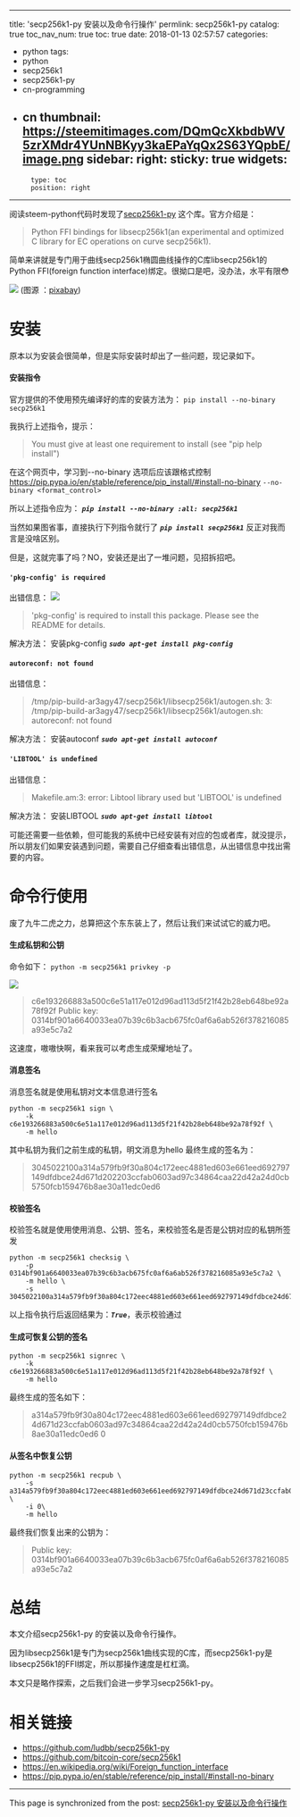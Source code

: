 
---
title: 'secp256k1-py 安装以及命令行操作'
permlink: secp256k1-py
catalog: true
toc_nav_num: true
toc: true
date: 2018-01-13 02:57:57
categories:
- python
tags:
- python
- secp256k1
- secp256k1-py
- cn-programming
- cn
thumbnail: https://steemitimages.com/DQmQcXkbdbWV5zrXMdr4YUnNBKyy3kaEPaYqQx2S63YQpbE/image.png
sidebar:
    right:
        sticky: true
widgets:
    -
        type: toc
        position: right
---


阅读steem-python代码时发现了[secp256k1-py](https://github.com/ludbb/secp256k1-py) 这个库。官方介绍是：
>Python FFI bindings for libsecp256k1(an experimental and optimized C library for EC operations on curve secp256k1).

简单来讲就是专门用于曲线secp256k1椭圆曲线操作的C库libsecp256k1的Python FFI(foreign function interface)绑定。很拗口是吧，没办法，水平有限😳

![](https://steemitimages.com/DQmQcXkbdbWV5zrXMdr4YUnNBKyy3kaEPaYqQx2S63YQpbE/image.png)
(图源 ：[pixabay](https://pixabay.com))


# 安装

原本以为安装会很简单，但是实际安装时却出了一些问题，现记录如下。

#### 安装指令

官方提供的不使用预先编译好的库的安装方法为：
`pip install --no-binary secp256k1`

我执行上述指令，提示：
>You must give at least one requirement to install (see "pip help install")

在这个网页中，学习到--no-binary 选项后应该跟格式控制
https://pip.pypa.io/en/stable/reference/pip_install/#install-no-binary
`--no-binary <format_control>`

所以上述指令应为：
***`pip install --no-binary :all: secp256k1`***

当然如果图省事，直接执行下列指令就行了
***`pip install secp256k1`***
反正对我而言是没啥区别。

但是，这就完事了吗？NO，安装还是出了一堆问题，见招拆招吧。

#### `'pkg-config' is required`

出错信息：
![](https://steemitimages.com/DQmfLhg8NqW3hKSa81xc1Rh25Pfnp4V3bwUuaPBg3XrTCq1/image.png)
>'pkg-config' is required to install this package. Please see the README for details.

解决方法：
安装pkg-config
***`sudo apt-get install pkg-config`***

#### `autoreconf: not found`

出错信息：
>/tmp/pip-build-ar3agy47/secp256k1/libsecp256k1/autogen.sh: 3: /tmp/pip-build-ar3agy47/secp256k1/libsecp256k1/autogen.sh: autoreconf: not found

解决方法：
安装autoconf
***`sudo apt-get install autoconf`***


#### `'LIBTOOL' is undefined`

出错信息：
>  Makefile.am:3: error: Libtool library used but 'LIBTOOL' is undefined

解决方法：
安装LIBTOOL
***`sudo apt-get install libtool`***

可能还需要一些依赖，但可能我的系统中已经安装有对应的包或者库，就没提示，所以朋友们如果安装遇到问题，需要自己仔细查看出错信息，从出错信息中找出需要的内容。

# 命令行使用

废了九牛二虎之力，总算把这个东东装上了，然后让我们来试试它的威力吧。

#### 生成私钥和公钥

命令如下：
`python -m secp256k1 privkey -p`

![](https://steemitimages.com/DQmSuQFT2LVvUyhUVFcwYntgv6Ew9QYMiEYfP2Ax5RvP47P/image.png)
>c6e193266883a500c6e51a117e012d96ad113d5f21f42b28eb648be92a78f92f
Public key: 0314bf901a6640033ea07b39c6b3acb675fc0af6a6ab526f378216085a93e5c7a2

这速度，嗷嗷快啊，看来我可以考虑生成荣耀地址了。

#### 消息签名

消息签名就是使用私钥对文本信息进行签名
```
python -m secp256k1 sign \
	-k c6e193266883a500c6e51a117e012d96ad113d5f21f42b28eb648be92a78f92f \
	-m hello
```

其中私钥为我们之前生成的私钥，明文消息为hello
最终生成的签名为：
>3045022100a314a579fb9f30a804c172eec4881ed603e661eed692797149dfdbce24d671d202203ccfab0603ad97c34864caa22d42a24d0cb5750fcb159476b8ae30a11edc0ed6

#### 校验签名

校验签名就是使用使用消息、公钥、签名，来校验签名是否是公钥对应的私钥所签发
```
python -m secp256k1 checksig \
	-p 0314bf901a6640033ea07b39c6b3acb675fc0af6a6ab526f378216085a93e5c7a2 \
	-m hello \
	-s 3045022100a314a579fb9f30a804c172eec4881ed603e661eed692797149dfdbce24d671d202203ccfab0603ad97c34864caa22d42a24d0cb5750fcb159476b8ae30a11edc0ed6
```

以上指令执行后返回结果为：***`True`***，表示校验通过

#### 生成可恢复公钥的签名

```
python -m secp256k1 signrec \
	-k c6e193266883a500c6e51a117e012d96ad113d5f21f42b28eb648be92a78f92f \
	-m hello
```

最终生成的签名如下：
>a314a579fb9f30a804c172eec4881ed603e661eed692797149dfdbce24d671d23ccfab0603ad97c34864caa22d42a24d0cb5750fcb159476b8ae30a11edc0ed6 0

#### 从签名中恢复公钥

```
python -m secp256k1 recpub \
	-s a314a579fb9f30a804c172eec4881ed603e661eed692797149dfdbce24d671d23ccfab0603ad97c34864caa22d42a24d0cb5750fcb159476b8ae30a11edc0ed6 \
	-i 0\
	-m hello
```

最终我们恢复出来的公钥为：
>Public key: 0314bf901a6640033ea07b39c6b3acb675fc0af6a6ab526f378216085a93e5c7a2

# 总结

本文介绍secp256k1-py 的安装以及命令行操作。

因为libsecp256k1是专门为secp256k1曲线实现的C库，而secp256k1-py是libsecp256k1的FFI绑定，所以那操作速度是杠杠滴。

本文只是略作探索，之后我们会进一步学习secp256k1-py。

# 相关链接

* https://github.com/ludbb/secp256k1-py
* https://github.com/bitcoin-core/secp256k1
* https://en.wikipedia.org/wiki/Foreign_function_interface
* https://pip.pypa.io/en/stable/reference/pip_install/#install-no-binary

- - -

This page is synchronized from the post: [secp256k1-py 安装以及命令行操作](https://steemit.com/@oflyhigh/secp256k1-py)
